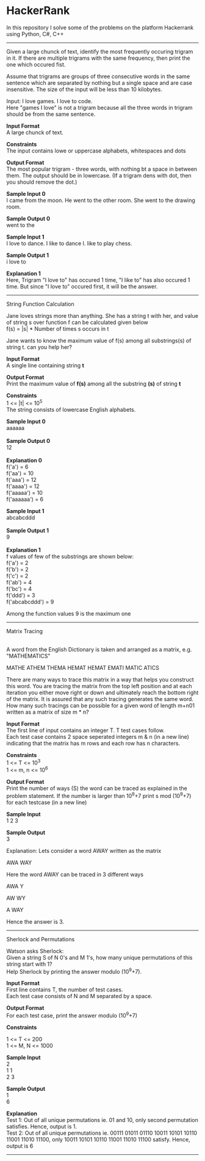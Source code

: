 # HackerRank
In this repository I solve some of the problems on the platform Hackerrank using Python, C#, C++

--------------------------------------------
Given a large chunck of text, identify the most frequently occuring trigram in it. If there are multiple trigrams with the same frequency, then print the one which occured fist.

Assume that trigrams are groups of three consecutive words in the same sentence which are separated by nothing but a single space and are case insensitive. The size of the input will be less than 10 kilobytes.

Input: I love games. I love to code.<br>
Here "games I love" is not a trigram because all the three words in trigram should be from the same sentence.<br>

<b>Input Format</b><br>
A large chunck of text.<br>

<b>Constraints</b><br>
The input contains lowe or uppercase alphabets, whitespaces and dots<br>

<b>Output Format</b><br>
The most popular trigram - three words, with nothing bt a space in between them. The output should be in lowercase. (If a trigram dens with dot, then you should remove the dot.)<br>

<b>Sample Input 0</b><br>
I came from the moon. He went to the other room. She went to the drawing room.<br>

<b>Sample Output 0</b><br>
went to the<br>

<b>Sample Input 1</b><br>
I love to dance. I like to dance I. like to play chess.<br>

<b>Sample Output 1</b><br>
i love to<br>

<b>Explanation 1</b><br>
Here, Trigram "I love to" has occured 1 time, "I like to" has also occured 1 time. But since "I love to" occured first, it will be the answer.<br>

--------------------------------------------
String Function Calculation

Jane loves strings more than anything. She has a string t with her, and value of string s over function f can be calculated given below
<br>f(s) = |s| * Number of times s occurs in t

Jane wants to know the maximum value of f(s) among all substrings(s) of string t. can you help her?

<b>Input Format</b><br>
A single line containing string <b>t</b><br>

<b>Output Format</b><br>
Print the maximum value of <b>f(s)</b> among all the substring <b>(s)</b> of string <b>t</b><br>

<b>Constraints</b><br>
1 <= |t| <= 10<sup>5</sup><br>
The string consists of lowercase English alphabets.<br>

<b>Sample Input 0</b> <br>
aaaaaa <br><br>
<b>Sample Output 0</b> <br>
12 <br><br>
<b>Explanation 0</b> <br>
f('a') = 6 <br>
f('aa') = 10 <br>
f('aaa') = 12 <br>
f('aaaa') = 12 <br>
f('aaaaa') = 10 <br>
f('aaaaaa') = 6 <br>

<b>Sample Input 1</b><br>
abcabcddd<br><br>
<b>Sample Output 1</b><br>
9<br><br>
<b>Explanation 1</b><br>
f values of few of the substrings are shown below:<br>
f('a') = 2 <br>
f('b') = 2 <br>
f('c') = 2 <br>
f('ab') = 4 <br>
f('bc') = 4 <br>
f('ddd') = 3 <br>
f('abcabcddd') = 9 <br>

Among the function values 9 is the maximum one

----------------------------------------------------------------------

Matrix Tracing<br><br>

A word from the English Dictionary is taken and arranged as a matrix, e.g. "MATHEMATICS"

MATHE
ATHEM
THEMA
HEMAT
HEMAT
EMATI
MATIC
ATICS

There are many ways to trace this matrix in a way that helps you construct this word. You are tracing the matrix from the top left position and at each iteration you either move right or down and ultimately reach the bottom right of the matrix. It is assured that any such tracing generates the same word. How many such tracings can be possible for a given word of length m+n01 written as a matrix of size m * n? <br>

<b> Input Format</b><br>
The first line of input contains an integer T. T test cases follow. <br>
Each test case contains 2 space seperated integers m & n (in a new line) indicating that the matrix has m rows and each row has n characters. <br>

<b> Constraints</b><br>
1 <= T <= 10<sup>3</sup> <br>
1 <= m, n <= 10<sup>6</sup>

<b>Output Format</b><br>
Print the number of ways (S) the word can be traced as explained in the problem statement. If the number is larger than 10<sup>9</sup>+7 print s mod (10<sup>9</sup>+7) for each testcase (in a new line)

<b>Sample Input</b><br>
1
2 3

<b>Sample Output</b><br>
3

Explanation:
Lets consider a word AWAY written as the matrix

AWA
WAY

Here the word AWAY can be traced in 3 different ways

AWA
  Y
  
AW
 WY

A
WAY

Hence the answer is 3.

------------------------------------------------------

Sherlock and Permutations

Watson asks Sherlock:<br>
Given a string S of N 0's and M 1's, how many unique permutations of this string start with 1?<br>
Help Sherlock by printing the answer modulo (10<sup>9</sup>+7).

<b>Input Format</b><br>
First line contains T, the number of test cases.<br>
Each test case consists of N and M separated by a space.<br>

<b>Output Format</b><br>
For each test case, print the answer modulo (10<sup>9</sup>+7)<br>

<b>Constraints</b><br>

1 <= T <= 200 <br>
1 <= M, N <= 1000 <br>

<b>Sample Input</b><br>
2<br>
1 1<br>
2 3 <br>

<b>Sample Output</b><br>
1<br>
6<br>

<b>Explanation</b><br>
Test 1: Out of all unique permutations ie. 01 and 10, only second permutation satisfies. Hence, output is 1.<br>
Test 2: Out of all unique permutations ie. 00111  01011  01110  10011  10101  10110  11001  11010  11100, only
10011  10101  10110  11001  11010  11100 satisfy. Hence, output is 6 <br>

--------------------------------------------------------------------------------------

